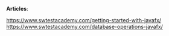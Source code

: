 **Articles**:

https://www.swtestacademy.com/getting-started-with-javafx/
https://www.swtestacademy.com/database-operations-javafx/
